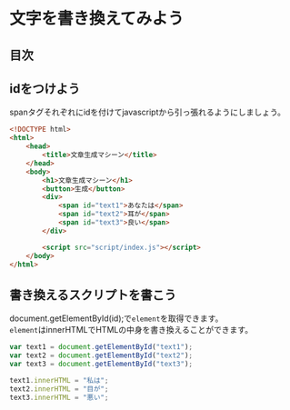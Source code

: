# 文字を書き換えてみよう

## 目次
<!-- toc -->

## idをつけよう
spanタグそれぞれにidを付けてjavascriptから引っ張れるようにしましょう。
```html
<!DOCTYPE html>
<html>
    <head>
        <title>文章生成マシーン</title>
    </head>
    <body>
        <h1>文章生成マシーン</h1>
        <button>生成</button>
        <div>
            <span id="text1">あなたは</span>
            <span id="text2">耳が</span>
            <span id="text3">良い</span>
        </div>

        <script src="script/index.js"></script>
    </body>
</html>
```

## 書き換えるスクリプトを書こう
document.getElementById(id);で`element`を取得できます。  
`element`はinnerHTMLでHTMLの中身を書き換えることができます。
```javascript
var text1 = document.getElementById("text1");
var text2 = document.getElementById("text2");
var text3 = document.getElementById("text3");

text1.innerHTML = "私は";
text2.innerHTML = "目が";
text3.innerHTML = "悪い";
```
